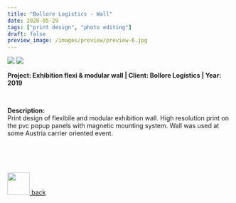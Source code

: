 ```yaml
---
title: "Bollore Logistics - Wall"
date: 2020-05-29
tags: ["print design", "photo editing"]
draft: false
preview_image: /images/preview/preview-6.jpg
---
```




<div class="col-adapt-single col">


<img class="my-2" src = "/images/print-design-photo-editing-bollore-logistics/contentprint-design-photo-editing-bollore-logistics-2.jpg">

<img class="my-2" src = "/images/print-design-photo-editing-bollore-logistics/contentprint-design-photo-editing-bollore-logistics-1.jpg">


</div>


<div class="col-adapt-single col" style="margin-bottom: 5rem !important;">

	
**Project: Exhibition flexi & modular wall | Client: Bollore Logistics | Year: 2019**

<br>

**Description:**
<br>
Print design of flexibile and modular exhibition wall. High resolution print on the pvc popup panels with magnetic mounting system. Wall was used at some Austria carrier oriented event.


</div>




<div class="pages d-flex justify-content-center">

<a class="icon pages-icon" href="/" rel="prev">
<div class="pages-button justify-content-center">
<img src="/svg/arrow-icon-left.svg" width="50px" height="50px">
<span class="pages-icon-text">back</span>
</div>
</a>

</div>